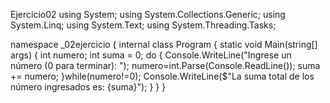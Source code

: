 Ejercicio02
using System;
using System.Collections.Generic;
using System.Linq;
using System.Text;
using System.Threading.Tasks;

namespace _02ejercicio
{
    internal class Program
    {
        static void Main(string[] args)
        {
            int numero;
            int suma = 0;
            do
            {
                Console.WriteLine("Ingrese un número (0 para terminar): ");
                numero=int.Parse(Console.ReadLine());
                suma += numero;
            }while(numero!=0);
            Console.WriteLine($"La suma total de los número ingresados es: {suma}");
        }
    }
}
